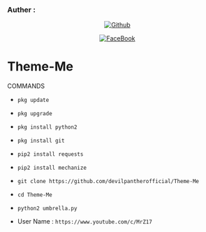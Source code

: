 ### Auther :
<p align="center">
<a href="https://github.com/devilpantherofficial"><img title="Github" src="https://img.shields.io/badge/mao2116-grey?style=for-the-badge&logo=github"></a> </p>

<p align="center">
<a href="https://www.facebook.com/devilpanther.official/"><img title="FaceBook" src="https://img.shields.io/badge/Facebook-FB--DEVIL--PANTHER-blue VIRUS-lightgrey?style=for-the-badge&logo=facebook"></a>
</p>



# Theme-Me
 COMMANDS 

* `pkg update`

* `pkg upgrade`

* `pkg install python2`

* `pkg install git`

* `pip2 install requests` 

* `pip2 install mechanize`

* `git clone https://github.com/devilpantherofficial/Theme-Me`

* `cd Theme-Me`
 
* `python2 umbrella.py`

* User Name :
`https://www.youtube.com/c/MrZ17`
